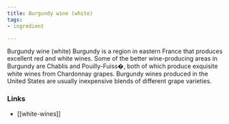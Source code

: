 ```yaml
---
title: Burgundy wine (white)
tags:
- ingredient

---
```

Burgundy wine (white) Burgundy is a region in eastern France that produces excellent red and white wines. Some of the better wine-producing areas in Burgundy are Chablis and Pouilly-Fuiss�, both of which produce exquisite white wines from Chardonnay grapes. Burgundy wines produced in the United States are usually inexpensive blends of different grape varieties.

### Links

* [[white-wines]]
